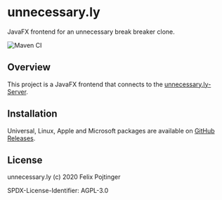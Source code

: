 # unnecessary.ly

JavaFX frontend for an unnecessary break breaker clone.

![Maven CI](https://github.com/coffeecodecontribute/unnecessary.ly-frontend-javafx/workflows/Maven%20CI/badge.svg)

## Overview

This project is a JavaFX frontend that connects to the [unnecessary.ly-Server](https://coffeecodecontribute.github.io/unnecessary.ly-backend-java/).

## Installation

Universal, Linux, Apple and Microsoft packages are available on [GitHub Releases](https://github.com/coffeecodecontribute/unnecessary.ly-frontend-javafx/releases).

## License

unnecessary.ly (c) 2020 Felix Pojtinger

SPDX-License-Identifier: AGPL-3.0
